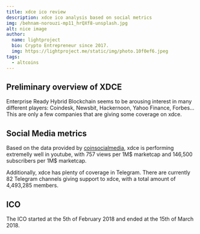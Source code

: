 ```yaml
---
title: xdce ico review
description: xdce ico analysis based on social metrics
img: /behnam-norouzi-mp11_hrQXf8-unsplash.jpg
alt: nice image
author:
  name: lightproject
  bio: Crypto Entrepreneur since 2017.
  img: https://lightproject.me/static/img/photo.10f0ef6.jpeg
tags:
  - altcoins
---
```


## Preliminary overview of XDCE

Enterprise Ready Hybrid Blockchain seems to be arousing interest in many different players: Coindesk, Newsbit, Hackernoon, Yahoo Finance, Forbes... This are only a few companies that are giving some coverage on xdce.

## Social Media metrics

Based on the data provided by [coinsocialmedia](https://coinsocialmedia.com), xdce is performing extremelly well in youtube, with 757 views per 1M$ marketcap and 146,500 subscribers per 1M$ marketcap.

Additionally, xdce has plenty of coverage in Telegram. There are currently 82 Telegram channels giving support to xdce, with a total amount of 4,493,285 members.

## ICO

The ICO started at the 5th of February 2018 and ended at the 15th of March 2018.
